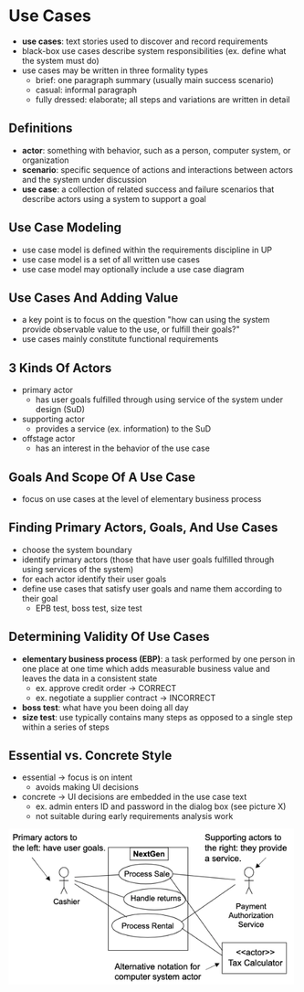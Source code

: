 # Use Cases
- **use cases**: text stories used to discover and record requirements
- black-box use cases describe system responsibilities (ex. define what the system must do)
- use cases may be written in three formality types
	- brief: one paragraph summary (usually main success scenario)
	- casual: informal paragraph
	- fully dressed: elaborate; all steps and variations are written in detail

## Definitions
- **actor**: something with behavior, such as a person, computer system, or organization
- **scenario**: specific sequence of actions and interactions between actors and the system under discussion
- **use case**: a collection of related success and failure scenarios that describe actors using a system to support a goal

## Use Case Modeling
- use case model is defined within the requirements discipline in UP
- use case model is a set of all written use cases
- use case model may optionally include a use case diagram

## Use Cases And Adding Value
- a key point is to focus on the question "how can using the system provide observable value to the use, or fulfill their goals?"
- use cases mainly constitute functional requirements

## 3 Kinds Of Actors
- primary actor
	- has user goals fulfilled through using service of the system under design (SuD)
- supporting actor 
	- provides a service (ex. information) to the SuD
- offstage actor
	- has an interest in the behavior of the use case

## Goals And Scope Of A Use Case
- focus on use cases at the level of elementary business process

## Finding Primary Actors, Goals, And Use Cases
- choose the system boundary
- identify primary actors (those that have user goals fulfilled through using services of the system)
- for each actor identify their user goals
- define use cases that satisfy user goals and name them according to their goal
	- EPB test, boss test, size test

## Determining Validity Of Use Cases
- **elementary business process (EBP)**: a task performed by one person in one place at one time which adds measurable business value and leaves the data in a consistent state
	- ex. approve credit order -> CORRECT
	- ex. negotiate a supplier contract -> INCORRECT
- **boss test**: what have you been doing all day
- **size test**: use typically contains many steps as opposed to a single step within a series of steps

## Essential vs. Concrete Style
- essential -> focus is on intent
	- avoids making UI decisions
- concrete -> UI decisions are embedded in the use case text
	- ex. admin enters ID and password in the dialog box (see picture X)
	- not suitable during early requirements analysis work

<img src="img/l06-use-case-diagram.png" alt="use-case-diagram" width="500">